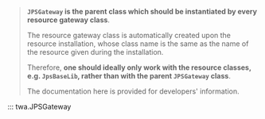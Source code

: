 > **`JPSGateway` is the parent class which should be instantiated by every resource gateway class**.
>
> The resource gateway class is automatically created upon the resource installation, whose class name is the same as the name of the resource given during the installation.
>
> Therefore, **one should ideally only work with the resource classes, e.g. `JpsBaseLib`, rather than with the parent `JPSGateway` class**.
>
> The documentation here is provided for developers' information.

::: twa.JPSGateway
